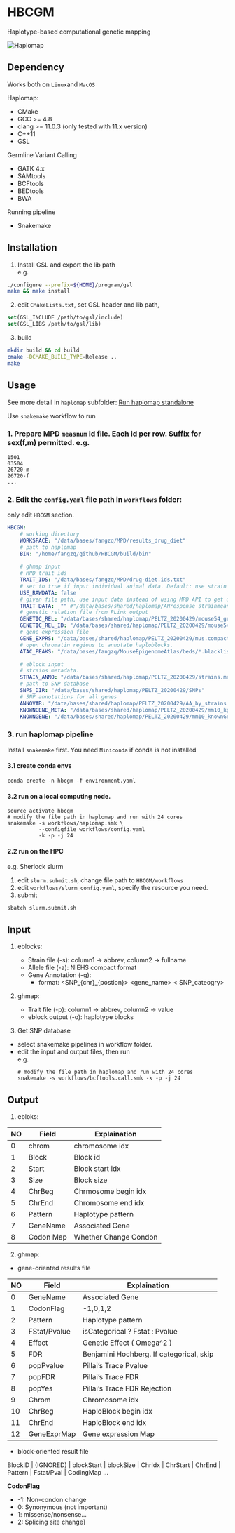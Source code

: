 
# HBCGM
Haplotype-based computational genetic mapping  

![Haplomap](https://github.com/zqfang/haplomap/workflows/Haplomap/badge.svg)


## Dependency 
Works both on `Linux`and `MacOS`

Haplomap:
* CMake
* GCC >= 4.8
* clang >= 11.0.3 (only tested with 11.x version)
* C++11
* GSL

Germline Variant Calling
* GATK 4.x
* SAMtools
* BCFtools
* BEDtools
* BWA

Running pipeline
* Snakemake


## Installation

1. Install GSL and export the lib path  
e.g.
```bash
./configure --prefix=${HOME}/program/gsl
make && make install
```

2. edit `CMakeLists.txt`, set GSL header and lib path, 

```cmake
set(GSL_INCLUDE /path/to/gsl/include)
set(GSL_LIBS /path/to/gsl/lib)
```

3. build
```bash
mkdir build && cd build
cmake -DCMAKE_BUILD_TYPE=Release ..
make
```


## Usage  
See more detail in ``haplomap`` subfolder: [Run haplomap standalone](haplomap/README.md)

Use `snakemake` workflow to run
### 1. Prepare MPD `measnum` id file. Each id per row. Suffix for sex(f,m) permitted. e.g.
```
1501
03504
26720-m
26720-f
...
```

### 2. Edit the `config.yaml` file path in `workflows` folder:

only edit `HBCGM` section.
```yaml
HBCGM:
    # working directory
    WORKSPACE: "/data/bases/fangzq/MPD/results_drug_diet"
    # path to haplomap
    BIN: "/home/fangzq/github/HBCGM/build/bin"
    
    # ghmap input
    # MPD trait ids 
    TRAIT_IDS: "/data/bases/fangzq/MPD/drug-diet.ids.txt"
    # set to true if input individual animal data. Default: use strain means.   
    USE_RAWDATA: false 
    # given file path, use input data instead of using MPD API to get data.
    TRAIT_DATA:  "" #"/data/bases/shared/haplomap/AHresponse_strainmeans2.txt"
    # genetic relation file from PLink output
    GENETIC_REL: "/data/bases/shared/haplomap/PELTZ_20200429/mouse54_grm.rel"
    GENETIC_REL_ID: "/data/bases/shared/haplomap/PELTZ_20200429/mouse54_grm.rel.id"
    # gene expression file
    GENE_EXPRS: "/data/bases/shared/haplomap/PELTZ_20200429/mus.compact.exprs.txt"
    # open chromatin regions to annotate haploblocks.
    ATAC_PEAKS: "/data/bases/fangzq/MouseEpigenomeAtlas/beds/*.blacklist_removed.broadPeak"

    # eblock input
    # strains metadata. 
    STRAIN_ANNO: "/data/bases/shared/haplomap/PELTZ_20200429/strains.metadata.csv"
    # path to SNP database
    SNPS_DIR: "/data/bases/shared/haplomap/PELTZ_20200429/SNPs"
    # SNP annotations for all genes
    ANNOVAR: "/data/bases/shared/haplomap/PELTZ_20200429/AA_by_strains.pkl" 
    KNOWNGENE_META: "/data/bases/shared/haplomap/PELTZ_20200429/mm10_kgXref.txt" 
    KNOWNGENE: "/data/bases/shared/haplomap/PELTZ_20200429/mm10_knownGene.txt" 
```

### 3. run haplomap pipeline

Install `snakemake` first. You need `Miniconda` if conda is not installed

#### 3.1 create conda envs
```shell
conda create -n hbcgm -f environment.yaml
```

#### 3.2 run on a local computing node.

```shell
source activate hbcgm
# modify the file path in haplomap and run with 24 cores
snakemake -s workflows/haplomap.smk \
          --configfile workflows/config.yaml 
          -k -p -j 24   
```
#### 2.2 run on the HPC 

e.g. Sherlock slurm
1. edit `slurm.submit.sh`, change file path to `HBCGM/workflows`
2. edit `workflows/slurm_config.yaml`, specify the resource you need.
3. submit
```
sbatch slurm.submit.sh
```



## Input
1. eblocks:
    - Strain file (-s): column1 -> abbrev, column2 -> fullname
    - Allele file (-a): NIEHS compact format
    - Gene Annotation (-g): 
       - format: <SNP_{chr}_{postion}>  <gene_name>  < SNP_cateogry> 

2. ghmap:
    - Trait file (-p):  column1 -> abbrev, column2 -> value
    - eblock output (-o): haplotype blocks

3. Get SNP database
  - select snakemake pipelines in workflow folder.
  - edit the input and output files, then run  
    e.g.
    ```shell
    # modify the file path in haplomap and run with 24 cores
    snakemake -s workflows/bcftools.call.smk -k -p -j 24   
    ```

## Output

1. ebloks:

| NO |Field | Explaination |
|--- | ---- | ------------ |
|0 |chrom | chromosome idx      |
|1 |Block | Block id            |
|2 |Start | Block start idx     |
|3 |Size  | Block size          |
|4 |ChrBeg| Chrmosome begin idx |
|5 |ChrEnd| Chromosome end idx  |
|6 |Pattern | Haplotype pattern |
|7 |GeneName| Associated Gene   |
|8 |Codon Map | Whether Change Condon |

2. ghmap:
  * gene-oriented results file

| NO |Field | Explaination |
|---| ---- | ------------ |
|0 |GeneName     | Associated Gene     |
|1 |CodonFlag    | -1,0,1,2            |
|2 |Pattern      | Haplotype pattern   |
|3 |FStat/Pvalue | isCategorical ? Fstat : Pvalue |
|4 |Effect       | Genetic Effect ( Omega^2 )   |
|5 |FDR          | Benjamini Hochberg. If categorical, skip |
|6 |popPvalue    | Pillai’s Trace Pvalue |
|7 |popFDR       |   Pillai’s Trace FDR |
|8 |popYes       | Pillai’s Trace FDR Rejection | 
|9 |Chrom        | Chromosome idx      |
|10 |ChrBeg      | HaploBlock begin idx|
|11 |ChrEnd      | HaploBlock end idx  |
|12 |GeneExprMap | Gene expression Map |

  * block-oriented result file

BlockID | (IGNORED) | blockStart | blockSize | ChrIdx | ChrStart | ChrEnd | Pattern | Fstat/Pval | CodingMap ...


**CodonFlag**

* -1: Non-condon change
* 0: Synonymous (not important)
* 1: missense/nonsense...
* 2: Splicing site change]
